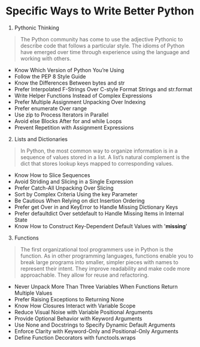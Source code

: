 # Specific Ways to Write Better Python

1. Pythonic Thinking
> The Python community has come to use the adjective Pythonic to
describe code that follows a particular style. The idioms of Python
have emerged over time through experience using the language and
working with others. 

  - Know Which Version of Python You’re Using
  - Follow the PEP 8 Style Guide
  - Know the Differences Between bytes and str
  - Prefer Interpolated F-Strings Over C-style Format Strings and str.format
  - Write Helper Functions Instead of Complex Expressions
  - Prefer Multiple Assignment Unpacking Over Indexing
  - Prefer enumerate Over range
  - Use zip to Process Iterators in Parallel
  - Avoid else Blocks After for and while Loops
  - Prevent Repetition with Assignment Expressions

2. Lists and Dictionaries
> In Python, the most common way to organize information is in a sequence of values stored in a list. A list’s natural complement is the dict that stores lookup keys mapped to corresponding values.

  - Know How to Slice Sequences
  - Avoid Striding and Slicing in a Single Expression
  - Prefer Catch-All Unpacking Over Slicing
  - Sort by Complex Criteria Using the key Parameter
  - Be Cautious When Relying on dict Insertion Ordering
  - Prefer get Over in and KeyError to Handle Missing Dictionary Keys
  - Prefer defaultdict Over setdefault to Handle Missing Items in Internal State
  - Know How to Construct Key-Dependent Default Values with '__missing__'

3. Functions
> The first organizational tool programmers use in Python is the function. As in other programming languages, functions enable you
to break large programs into smaller, simpler pieces with names to represent their intent. They improve readability and make code more
approachable. They allow for reuse and refactoring.

  - Never Unpack More Than Three Variables When Functions Return Multiple Values
  - Prefer Raising Exceptions to Returning None
  - Know How Closures Interact with Variable Scope
  - Reduce Visual Noise with Variable Positional Arguments
  - Provide Optional Behavior with Keyword Arguments
  - Use None and Docstrings to Specify Dynamic Default Arguments
  - Enforce Clarity with Keyword-Only and Positional-Only Arguments
  - Define Function Decorators with functools.wraps